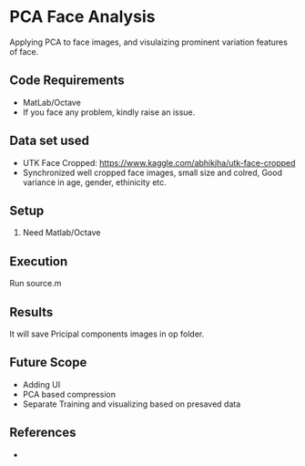 # PCA Face Analysis

Applying PCA to face images, and visulaizing prominent variation features of face.

## Code Requirements
- MatLab/Octave
- If you face any problem, kindly raise an issue.

## Data set used
- UTK Face Cropped: https://www.kaggle.com/abhikjha/utk-face-cropped
- Synchronized well cropped face images, small size and colred, Good variance in age, gender, ethinicity etc.

## Setup

1) Need Matlab/Octave

## Execution

Run source.m

## Results

It will save Pricipal components images in op folder.

## Future Scope
- Adding UI
- PCA based compression
- Separate Training and visualizing based on presaved data

## References

- 

